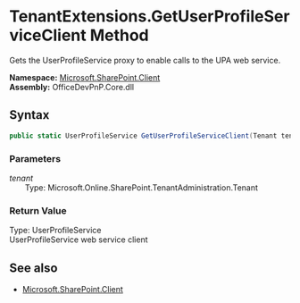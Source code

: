 # TenantExtensions.GetUserProfileServiceClient Method  
Gets the UserProfileService proxy to enable calls to the UPA web service.  

**Namespace:** [Microsoft.SharePoint.Client](Microsoft.SharePoint.Client.md)  
**Assembly:** OfficeDevPnP.Core.dll  
## Syntax
```C#
public static UserProfileService GetUserProfileServiceClient(Tenant tenant)
```
### Parameters
*tenant*  
&emsp;&emsp;Type: Microsoft.Online.SharePoint.TenantAdministration.Tenant  

### Return Value
Type: UserProfileService  
UserProfileService web service client

## See also
- [Microsoft.SharePoint.Client](Microsoft.SharePoint.Client.md)
